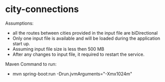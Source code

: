 # city-connections

Assumptions: 
- all the routes between cities provided in the input file are biDirectional
- Only one input file is available and will be loaded during the application start up. 
- Assuming input file size is less then 500 MB 
- After any changes to input file, it required to restart the service.

Maven Command to run: 
- mvn spring-boot:run -Drun.jvmArguments="-Xmx1024m"  

